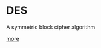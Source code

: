 # DES
A symmetric block cipher algorithm

[more]("http://www.wenbaobao.net/blog/index.php/archives/7/")
